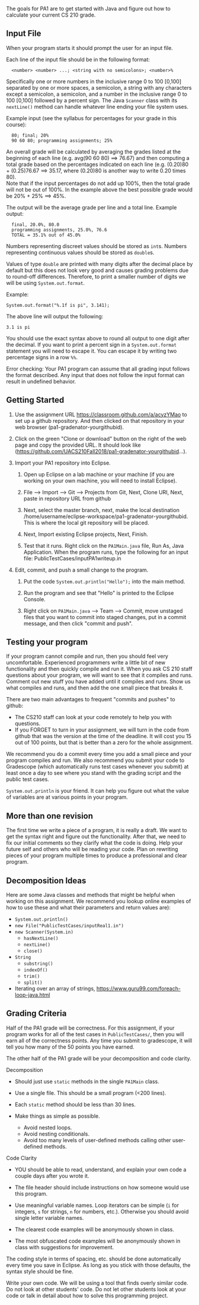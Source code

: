 The goals for PA1 are to get started with Java and figure out how to 
calculate your current CS 210 grade.

## Input File

When your program starts it should prompt the user for an input file. 

Each line of the input file should be in the following format:
```
  <number> <number> ...; <string with no semicolons>; <number>% 
```
  
Specifically one or more numbers in the inclusive range 0 to 100 [0,100] 
separated by one or more spaces, a semicolon,  a string with any characters 
except a semicolon, a semicolon, and a number in the inclusive range 0 to 100 
[0,100] followed by a percent sign. The Java `Scanner` class with its `nextLine()` 
method can handle whatever line ending your file system uses. 

Example input (see the syllabus for percentages for your grade in this course):
```
  80; final; 20%
  90 60 80; programming assignments; 25%
```

An overall grade will be calculated by averaging the grades listed at the beginning
of each line (e.g. avg(90 60 80) ==> 76.67) and then computing a total grade
based on the percentages indicated on each line (e.g. (0.20)80 + (0.25)76.67
==> 35.17, where (0.20)80 is another way to write 0.20 times 80).  
Note that if the input percentages do not add up 100%, then the
total grade will not be out of 100%. In the example above the best possible
grade would be 20% + 25% ==> 45%.

The output will be the average grade per line and a total line. Example
output:
```
  final, 20.0%, 80.0
  programming assignments, 25.0%, 76.6
  TOTAL = 35.1% out of 45.0%
```
Numbers representing discreet values should be stored as `int`s. Numbers representing 
continuous values should be stored as `double`s. 

Values of type `double` are printed with many digits after the decimal place by default 
but this does not look very good and causes grading problems due to round-off differences.
Therefore, to print a smaller number of digits we will be using `System.out.format`.

Example: 
```
System.out.format("%.1f is pi", 3.141);
```

The above line will output the following:
```
3.1 is pi
```
You should use the exact syntax above to round all output to one digit after the decimal. 
If you want to print a percent sign in a `System.out.format` statement you will need to escape it.
You can escape it by writing two percentage signs in a row `%%`. 

Error checking:
Your PA1 program can assume that all grading input follows the format described. Any input that 
does not follow the input format can result in undefined behavior.

## Getting Started

1. Use the assignment URL https://classroom.github.com/a/acyzYMao to set 
up a github repository.  And then clicked on that repository in your 
web browser (pa1-gradenator-yourgithubid).

2. Click on the green "Clone or download" button on the right of the web page
and copy the provided URL.  It should look like 
(https://github.com/UACS210Fall2018/pa1-gradenator-yourgithubid...).

3. Import your PA1 repository into Eclipse.
    1. Open up Eclipse on a lab machine or your machine (if you are working on
       your own machine, you will need to install Eclipse).

    2. File —> Import —> Git —> Projects from Git, Next, Clone URI, Next,
       paste in repository URL from github

    3. Next, select the master branch, next, make the local destination 
       /home/username/eclipse-workspace/pa1-gradenator-yourgithubid.  
       This is where the local git repository will be placed.

    4. Next, Import existing Eclipse projects, Next, Finish.

    5. Test that it runs.  Right click on the `PA1Main.java` file, Run As, 
       Java Application.  When the program runs, type the following for
       an input file: PublicTestCases/inputPA1writeup.in

4. Edit, commit, and push a small change to the program.
    1. Put the code `System.out.println("Hello");` into the main method.
    
    2. Run the program and see that "Hello" is printed to the Eclipse Console.
    
    3. Right click on `PA1Main.java` --> Team --> Commit, move unstaged files
       that you want to commit into staged changes, put in a commit message,
       and then click "commit and push".


## Testing your program

If your program cannot compile and run, then you should feel very
uncomfortable.  Experienced programmers write a little bit of new functionality
and then quickly compile and run it.  When you ask CS 210 staff questions
about your program, we will want to see that it compiles and runs.  Comment
out new stuff you have added until it compiles and runs.  Show us what compiles 
and runs, and then add the one small piece that breaks it.

There are two main advantages to frequent "commits and pushes" to github:
 * The CS210 staff can look at your code remotely to help you with questions.
 * If you FORGET to turn in your assignment, we will turn in the code from
   github that was the version at the time of the deadline.  It will cost you
   15 out of 100 points, but that is better than a zero for the whole assignment.

We recommend you do a commit every time you add a small piece and your
program compiles and run.  We also recommend you submit your code to Gradescope
(which automatically runs test cases whenever you submit) at least once 
a day to see where you stand with the grading script and the public
test cases.

`System.out.println` is your friend.  It can help you figure out what 
the value of variables are at various points in your program.


## More than one revision

The first time we write a piece of a program, it is really a draft.
We want to get the syntax right and figure out the functionality.
After that, we need to fix our initial comments so they clarify
what the code is doing.  Help your future self and others who
will be reading your code.  Plan on rewriting pieces of your
program multiple times to produce a professional and clear program.


## Decomposition Ideas

Here are some Java classes and methods that might be helpful when
working on this assignment.  We recommend you lookup online examples 
of how to use these and what their parameters and return values are):
* `System.out.println()`
* `new File("PublicTestCases/inputReal1.in")`
* `new Scanner(System.in)`
  * `hasNextLine()`
  * `nextLine()`
  * `close()`
* `String`
  * `substring()`
  * `indexOf()`
  * `trim()`
  * `split()`
* Iterating over an array of strings,
  https://www.guru99.com/foreach-loop-java.html


## Grading Criteria

Half of the PA1 grade will be correctness.  For this assignment, if your
program works for all of the test cases in `PublicTestCases/`, then you will
earn all of the correctness points.  Any time you submit to gradescope, it will
tell you how many of the 50 points you have earned.

The other half of the PA1 grade will be your decomposition and code clarity.

Decomposition
* Should just use `static` methods in the single `PA1Main` class.

* Use a single file.  This should be a small program (<200 lines).

* Each `static` method should be less than 30 lines.

* Make things as simple as possible.
  * Avoid nested loops.
  * Avoid nesting conditionals.
  * Avoid too many levels of user-defined methods calling other
  user-defined methods.


Code Clarity
* YOU should be able to read, understand, and explain your own code
a couple days after you wrote it.

* The file header should include instructions on how someone would
use this program.

* Use meaningful variable names.  Loop iterators can
be simple (`i` for integers, `s` for strings, `n` for numbers, etc.).
Otherwise you should avoid single letter variable names.

* The clearest code examples will be anonymously shown in class.

* The most obfuscated code examples will be anonymously shown in class
with suggestions for improvement.


The coding style in terms of spacing, etc. should be done automatically
every time you save in Eclipse.  As long as you stick with those defaults,
the syntax style should be fine.

Write your own code.  We will be using a tool that finds overly similar code.
Do not look at other students' code.  Do not let other students look at your code 
or talk in detail about how to solve this programming project. 
